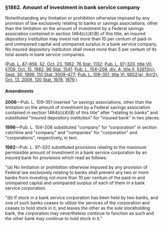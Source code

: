 ### §1862. Amount of investment in bank service company ###

Notwithstanding any limitation or prohibition otherwise imposed by any provision of law exclusively relating to banks or savings associations, other than the limitation on the amount of investment by a Federal savings association contained in section 1464(c)(4)(B) of this title, an insured depository institution may invest not more than 10 per centum of paid-in and unimpaired capital and unimpaired surplus in a bank service company. No insured depository institution shall invest more than 5 per centum of its total assets in bank service companies.

([Pub. L. 87–856, §2, Oct. 23, 1962, 76 Stat. 1132](/statviewer.htm?volume=76&page=1132); [Pub. L. 97–320, title VII, §709, Oct. 15, 1982, 96 Stat. 1541](/statviewer.htm?volume=96&page=1541); [Pub. L. 104–208, div. A, title II, §2613(c), Sept. 30, 1996, 110 Stat. 3009–477](/statviewer.htm?volume=110&page=3009-477); [Pub. L. 109–351, title VI, §602(a), (b)(2), Oct. 13, 2006, 120 Stat. 1978](/statviewer.htm?volume=120&page=1978), [1979](/statviewer.htm?volume=120&page=1979).)

#### Amendments ####

**2006**—Pub. L. 109–351 inserted "or savings associations, other than the limitation on the amount of investment by a Federal savings association contained in section 1464(c)(4)(B) of this title" after "relating to banks" and substituted "insured depository institution" for "insured bank" in two places.

**1996**—Pub. L. 104–208 substituted "company" for "corporation" in section catchline and "company" and "companies" for "corporation" and "corporations", respectively, in text.

**1982**—Pub. L. 97–320 substituted provisions relating to the maximum permissible amount of investment in a bank service corporation by an insured bank for provisions which read as follows:

"(a) No limitation or prohibition otherwise imposed by any provision of Federal law exclusively relating to banks shall prevent any two or more banks from investing not more than 10 per centum of the paid-in and unimpaired capital and unimpaired surplus of each of them in a bank service corporation.

"(b) If stock in a bank service corporation has been held by two banks, and one of such banks ceases to utilize the services of the corporation and ceases to hold stock in it, and leaves the other as the sole stockholding bank, the corporation may nevertheless continue to function as such and the other bank may continue to hold stock in it."